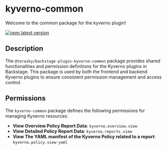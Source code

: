 # kyverno-common

Welcome to the common package for the kyverno plugin!

[![npm latest version](https://img.shields.io/npm/v/@terasky/backstage-plugin-kyverno-common/latest.svg)](https://www.npmjs.com/package/@terasky/backstage-plugin-kyverno-common)

## Description

The `@terasky/backstage-plugin-kyverno-common` package provides shared functionalities and permission definitions for the Kyverno plugins in Backstage. This package is used by both the frontend and backend Kyverno plugins to ensure consistent permission management and access control.

## Permissions

The `kyverno-common` package defines the following permissions for managing Kyverno resources:

- **View Overview Policy Report Data**: `kyverno.overview.view`
- **View Detailed Policy Report Data**: `kyverno.reports.view`
- **View The YAML manifest of the Kyverno Policy related to a report**: `kyverno.policy.view-yaml`
